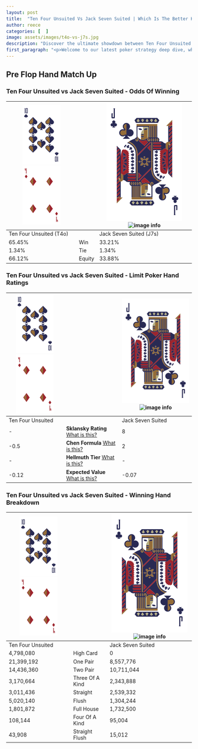 ```yaml
---
layout: post
title:  "Ten Four Unsuited Vs Jack Seven Suited | Which Is The Better Hand In Poker? A Complete Guide"
author: reece
categories: [  ]
image: assets/images/t4o-vs-j7s.jpg
description: "Discover the ultimate showdown between Ten Four Unsuited and Jack Seven Suited in poker! Uncover the odds, strategies, and scenarios where one hand triumphs over the other. Get ready to up your poker game with this thrilling analysis."
first_paragraph: "<p>Welcome to our latest poker strategy deep dive, where we're pitting two distinct hands against each other in a high-stakes showdown: Ten Four Unsuited vs Jack Seven Suited.</p><p>In the dynamic world of poker, every decision counts, and knowing which hand holds the upper hand is key to your success at the table.</p><p>In this article, we'll dissect these two hands, explore the scenarios where one dominates the other, and equip you with the knowledge to make strategic choices that can tip the odds in your favor.</p><p>Get ready to unravel the intriguing dynamics of these poker hands and elevate your game to new heights.</p>"
---
```




[comment]: # (sp0)

## Pre Flop Hand Match Up

<div class="table hand-ratings" markdown="1"> 



### Ten Four Unsuited vs Jack Seven Suited - Odds Of Winning


    
| ![image info](assets/images/hand1/T.png) ![image info](assets/images/hand1/4o.png) |  | ![image info](assets/images/hand2/J.png) ![image info](assets/images/hand2/7s.png) |
| -------- | -------- | -------- |
| Ten Four Unsuited (T4o) |  | Jack Seven Suited (J7s) |
| 65.45% | Win | 33.21% |
| 1.34% | Tie | 1.34% |
| 66.12% | Equity | 33.88% |




[comment]: # (sp1)



### Ten Four Unsuited vs Jack Seven Suited - Limit Poker Hand Ratings


    
| ![image info](assets/images/hand1/T.png) ![image info](assets/images/hand1/4o.png) |  | ![image info](assets/images/hand2/J.png) ![image info](assets/images/hand2/7s.png) |
| -------- | -------- | -------- |
| Ten Four Unsuited |  | Jack Seven Suited |
| - | **Sklansky Rating** [What is this?](/sklansky-rating-explained) | 8 |
| -0.5 | **Chen Formula** [What is this?](/chen-formula-explained) | 2 |
| - | **Hellmuth Tier** [What is this?](/Hellmuth-tier-explained) | - |
| -0.12 | **Expected Value** [What is this?](/expected-value-explained) | -0.07 |




[comment]: # (sp2)



### Ten Four Unsuited vs Jack Seven Suited - Winning Hand Breakdown


    
| ![image info](assets/images/hand1/T.png) ![image info](assets/images/hand1/4o.png) |  | ![image info](assets/images/hand2/J.png) ![image info](assets/images/hand2/7s.png) |
| -------- | -------- | -------- |
| Ten Four Unsuited |  | Jack Seven Suited |
| 4,798,080 | High Card | 0 |
| 21,399,192 | One Pair | 8,557,776 |
| 14,436,360 | Two Pair | 10,711,044 |
| 3,170,664 | Three Of A Kind | 2,343,888 |
| 3,011,436 | Straight | 2,539,332 |
| 5,020,140 | Flush | 1,304,244 |
| 1,801,872 | Full House | 1,732,500 |
| 108,144 | Four Of A Kind | 95,004 |
| 43,908 | Straight Flush | 15,012 |




[comment]: # (sp3)



</div>

[comment]: # (sp4)



[comment]: # (sp5)

